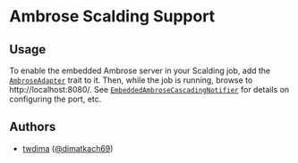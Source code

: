 # Ambrose Scalding Support

## Usage

To enable the embedded Ambrose server in your Scalding job, add the
[`AmbroseAdapter`](https://github.com/twitter/ambrose/blob/master/scalding/src/main/scala/com/twitter/ambrose/scalding/AmbroseAdapter.scala)
trait to it. Then, while the job is running, browse to http://localhost:8080/. See
[`EmbeddedAmbroseCascadingNotifier`](https://github.com/twitter/ambrose/blob/master/cascading/src/main/java/com/twitter/ambrose/cascading/EmbeddedAmbroseCascadingNotifier.java)
for details on configuring the port, etc.

## Authors

* [twdima](https://github.com/twdima) ([@dimatkach69](https://twitter.com/dimatkach69))

